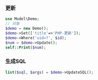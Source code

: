### 更新
```php
use Model\Demo;
// 对象
$demo = new Demo();
$demo->Set(['title'=>'PHP-更新']);
$demo->Where('uid=?', $id);
$num = $demo->Update();
self::Print($num);
```

### 生成SQL
```php
list($sql, $args) = $demo->UpdateSQL();
```